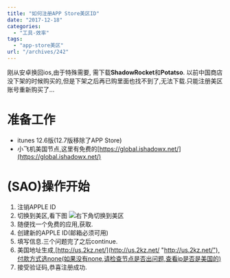 ```yaml
---
title: "如何注册APP Store美区ID"
date: "2017-12-18"
categories: 
  - "工具-效率"
tags: 
  - "app-store美区"
url: "/archives/242"
---
```


刚从安卓换回ios,由于特殊需要, 需下载**ShadowRocket**和**Potatso**. 以前中国商店没下架的时候购买的,但是下架之后再已购里面也找不到了,无法下载.只能注册美区账号重新购买了...

# 准备工作

- itunes 12.6版(12.7版移除了APP Store)
- 小飞机美国节点,这里有免费的[https://global.ishadowx.net/](https://global.ishadowx.net/)

# (SAO)操作开始

1. 注销APPLE ID
2. 切换到美区,看下图 ![右下角切换到美区](https://image.i-ll.cc/2021-10-01-210726.png)
3. 随便找一个免费的应用,获取.
4. 创建新的APPLE ID(邮箱必须可用)
5. 填写信息.三个问题完了之后continue.
6. 美国地址生成,[http://us.2kz.net/](http://us.2kz.net/ "http://us.2kz.net/"),付款方式选none(如果没有none,请检查节点是否出问题,查看ip是否是美国的)
7. 接受验证码,恭喜注册成功.
